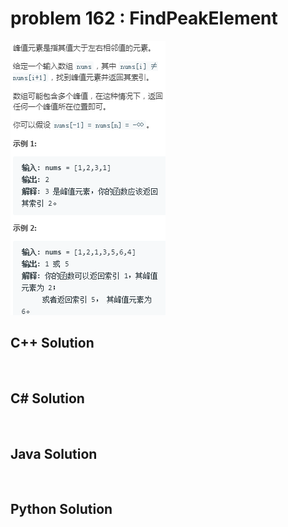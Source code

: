 
# problem 162 : FindPeakElement

<img src="https://github.com/Peefy/PeefyLeetCode/blob/master/doc/101-200/162.FindPeakElement/problem.png"/>

## C++ Solution

```c++



```

## C# Solution

```csharp



```

## Java Solution

```java



```

## Python Solution

```python



```


